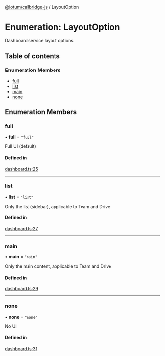 [@iotum/callbridge-js](../README.md) / LayoutOption

# Enumeration: LayoutOption

Dashboard service layout options.

## Table of contents

### Enumeration Members

- [full](LayoutOption.md#full)
- [list](LayoutOption.md#list)
- [main](LayoutOption.md#main)
- [none](LayoutOption.md#none)

## Enumeration Members

### full

• **full** = ``"full"``

Full UI (default)

#### Defined in

[dashboard.ts:25](https://github.com/iotum/callbridge-js/blob/f0b35c3/src/dashboard.ts#L25)

___

### list

• **list** = ``"list"``

Only the list (sidebar), applicable to Team and Drive

#### Defined in

[dashboard.ts:27](https://github.com/iotum/callbridge-js/blob/f0b35c3/src/dashboard.ts#L27)

___

### main

• **main** = ``"main"``

Only the main content, applicable to Team and Drive

#### Defined in

[dashboard.ts:29](https://github.com/iotum/callbridge-js/blob/f0b35c3/src/dashboard.ts#L29)

___

### none

• **none** = ``"none"``

No UI

#### Defined in

[dashboard.ts:31](https://github.com/iotum/callbridge-js/blob/f0b35c3/src/dashboard.ts#L31)
